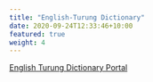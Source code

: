 ```yaml
---
title: "English-Turung Dictionary"
date: 2020-09-24T12:33:46+10:00
featured: true
weight: 4
---
```


[English Turung Dictionary Portal](dictionary.projectvani.org/eng-turung/)
